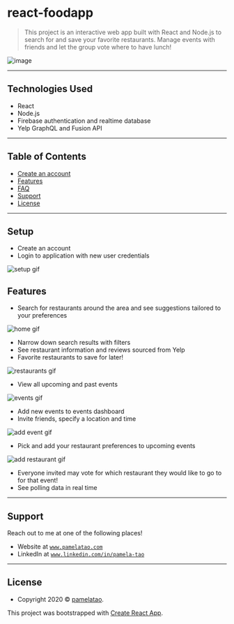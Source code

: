 
# react-foodapp

> This project is an interactive web app built with React and Node.js to search for and save your favorite restaurants. Manage events with friends and let the group vote where to have lunch!

![image](/web/public/homeScreen.png)

---

## Technologies Used

- React
- Node.js
- Firebase authentication and realtime database
- Yelp GraphQL and Fusion API

---

## Table of Contents

- [Create an account](#setup)
- [Features](#features)
- [FAQ](#faq)
- [Support](#support)
- [License](#license)

---

## Setup

- Create an account
- Login to application with new user credentials

![setup gif](http://g.recordit.co/H7QkKwkj37.gif)


## Features

- Search for restaurants around the area and see suggestions tailored to your preferences

![home gif](http://g.recordit.co/NX7KxALlVD.gif)

- Narrow down search results with filters
- See restaurant information and reviews sourced from Yelp
- Favorite restaurants to save for later!

![restaurants gif](http://g.recordit.co/ODzipt8ZYx.gif)

- View all upcoming and past events

![events gif](http://g.recordit.co/TWxUsP7mHT.gif)

- Add new events to events dashboard
- Invite friends, specify a location and time

![add event gif](http://g.recordit.co/YqRwslCZk2.gif)

- Pick and add your restaurant preferences to upcoming events

![add restaurant gif](http://g.recordit.co/8P8cjdo7EQ.gif)

- Everyone invited may vote for which restaurant they would like to go to for that event!
- See polling data in real time

---

## Support

Reach out to me at one of the following places!

- Website at <a href="http://www.pamelatao.com" target="_blank">`www.pamelatao.com`</a>
- LinkedIn at <a href="https://www.linkedin.com/in/pamela-tao/" target="_blank">`www.linkedin.com/in/pamela-tao`</a>

---

## License

- Copyright 2020 © <a href="http://www.pamelatao.com" target="_blank">pamelatao</a>.

This project was bootstrapped with [Create React App](https://github.com/facebook/create-react-app).
